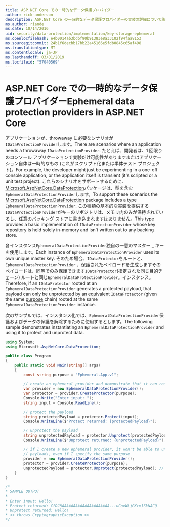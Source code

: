 ```yaml
---
title: ASP.NET Core での一時的なデータ保護プロバイダー
author: rick-anderson
description: ASP.NET Core の一時的なデータ保護プロバイダーの実装の詳細について説明します。
ms.author: riande
ms.date: 10/14/2016
uid: security/data-protection/implementation/key-storage-ephemeral
ms.openlocfilehash: e4b0014ab3bdbf90b91383e8a33102f94faa8153
ms.sourcegitcommit: 24b1f6decbb17bb22a45166e5fdb0845c65af498
ms.translationtype: MT
ms.contentlocale: ja-JP
ms.lasthandoff: 03/01/2019
ms.locfileid: "57040569"
---
```

# <a name="ephemeral-data-protection-providers-in-aspnet-core"></a><span data-ttu-id="4310f-103">ASP.NET Core での一時的なデータ保護プロバイダー</span><span class="sxs-lookup"><span data-stu-id="4310f-103">Ephemeral data protection providers in ASP.NET Core</span></span>

<a name="data-protection-implementation-key-storage-ephemeral"></a>

<span data-ttu-id="4310f-104">アプリケーションが、throwaway に必要なシナリオが`IDataProtectionProvider`します。</span><span class="sxs-lookup"><span data-stu-id="4310f-104">There are scenarios where an application needs a throwaway `IDataProtectionProvider`.</span></span> <span data-ttu-id="4310f-105">たとえば、開発者は、1 回限りのコンソール アプリケーションで実験だけ可能性がありますまたはアプリケーション自体は一時的なもの (これがスクリプト化または単体テスト プロジェクト)。</span><span class="sxs-lookup"><span data-stu-id="4310f-105">For example, the developer might just be experimenting in a one-off console application, or the application itself is transient (it's scripted or a unit test project).</span></span> <span data-ttu-id="4310f-106">これらのシナリオをサポートするために、 [Microsoft.AspNetCore.DataProtection](https://www.nuget.org/packages/Microsoft.AspNetCore.DataProtection/)パッケージは、型を含む`EphemeralDataProtectionProvider`します。</span><span class="sxs-lookup"><span data-stu-id="4310f-106">To support these scenarios the [Microsoft.AspNetCore.DataProtection](https://www.nuget.org/packages/Microsoft.AspNetCore.DataProtection/) package includes a type `EphemeralDataProtectionProvider`.</span></span> <span data-ttu-id="4310f-107">この種類の基本的な実装を提供する`IDataProtectionProvider`がキーのリポジトリは、メモリ内のみが保持されているし、任意のバッキング ストアに書き込まれますはありません。</span><span class="sxs-lookup"><span data-stu-id="4310f-107">This type provides a basic implementation of `IDataProtectionProvider` whose key repository is held solely in-memory and isn't written out to any backing store.</span></span>

<span data-ttu-id="4310f-108">各インスタンス`EphemeralDataProtectionProvider`独自の一意のマスター _ キーを使用します。</span><span class="sxs-lookup"><span data-stu-id="4310f-108">Each instance of `EphemeralDataProtectionProvider` uses its own unique master key.</span></span> <span data-ttu-id="4310f-109">そのため場合、`IDataProtector`をルートと、 `EphemeralDataProtectionProvider` 、保護されたペイロードを生成しますそのペイロードは、同等でのみ保護できます`IDataProtector`(指定された同じ[目的](xref:security/data-protection/consumer-apis/purpose-strings#data-protection-consumer-apis-purposes)チェーン) ルートと同じ`EphemeralDataProtectionProvider`。インスタンス。</span><span class="sxs-lookup"><span data-stu-id="4310f-109">Therefore, if an `IDataProtector` rooted at an `EphemeralDataProtectionProvider` generates a protected payload, that payload can only be unprotected by an equivalent `IDataProtector` (given the same [purpose](xref:security/data-protection/consumer-apis/purpose-strings#data-protection-consumer-apis-purposes) chain) rooted at the same `EphemeralDataProtectionProvider` instance.</span></span>

<span data-ttu-id="4310f-110">次のサンプルでは、インスタンス化では、`EphemeralDataProtectionProvider`保護およびデータの保護を解除するために使用するとします。</span><span class="sxs-lookup"><span data-stu-id="4310f-110">The following sample demonstrates instantiating an `EphemeralDataProtectionProvider` and using it to protect and unprotect data.</span></span>

```csharp
using System;
using Microsoft.AspNetCore.DataProtection;

public class Program
{
    public static void Main(string[] args)
    {
        const string purpose = "Ephemeral.App.v1";

        // create an ephemeral provider and demonstrate that it can round-trip a payload
        var provider = new EphemeralDataProtectionProvider();
        var protector = provider.CreateProtector(purpose);
        Console.Write("Enter input: ");
        string input = Console.ReadLine();

        // protect the payload
        string protectedPayload = protector.Protect(input);
        Console.WriteLine($"Protect returned: {protectedPayload}");

        // unprotect the payload
        string unprotectedPayload = protector.Unprotect(protectedPayload);
        Console.WriteLine($"Unprotect returned: {unprotectedPayload}");

        // if I create a new ephemeral provider, it won't be able to unprotect existing
        // payloads, even if I specify the same purpose
        provider = new EphemeralDataProtectionProvider();
        protector = provider.CreateProtector(purpose);
        unprotectedPayload = protector.Unprotect(protectedPayload); // THROWS
    }
}

/*
* SAMPLE OUTPUT
*
* Enter input: Hello!
* Protect returned: CfDJ8AAAAAAAAAAAAAAAAAAAAA...uGoxWLjGKtm1SkNACQ
* Unprotect returned: Hello!
* << throws CryptographicException >>
*/
```
